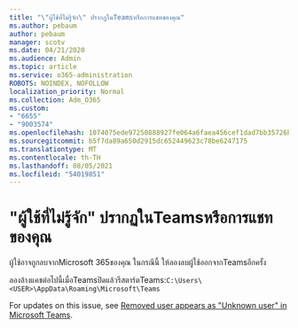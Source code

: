 ```yaml
---
title: "\"ผู้ใช้ที่ไม่รู้จัก\" ปรากฏในTeamsหรือการแชทของคุณ"
ms.author: pebaum
author: pebaum
manager: scotv
ms.date: 04/21/2020
ms.audience: Admin
ms.topic: article
ms.service: o365-administration
ROBOTS: NOINDEX, NOFOLLOW
localization_priority: Normal
ms.collection: Adm_O365
ms.custom:
- "6655"
- "9003574"
ms.openlocfilehash: 1074075ede97250888927fe064a6faea456cef1dad7bb35726b2874032ba86b1
ms.sourcegitcommit: b5f7da89a650d2915dc652449623c78be6247175
ms.translationtype: MT
ms.contentlocale: th-TH
ms.lasthandoff: 08/05/2021
ms.locfileid: "54019851"
---
```

# <a name="unknown-user-appears-in-teams-meetings-or-chats"></a>"ผู้ใช้ที่ไม่รู้จัก" ปรากฏในTeamsหรือการแชทของคุณ

ผู้ใช้อาจถูกลบจากMicrosoft 365ของคุณ ในกรณีนี้ ให้ลองลบผู้ใช้ออกจากTeamsอีกครั้ง  

ลองล้างแคชต่อไปนี้เมื่อTeamsปิดแล้วรีสตาร์ตTeams:`C:\Users\<USER>\AppData\Roaming\Microsoft\Teams`

For updates on this issue, see [Removed user appears as "Unknown user" in Microsoft Teams](https://docs.microsoft.com/MicrosoftTeams/troubleshoot/known-issues/removed-user-appears-as-unknown).
